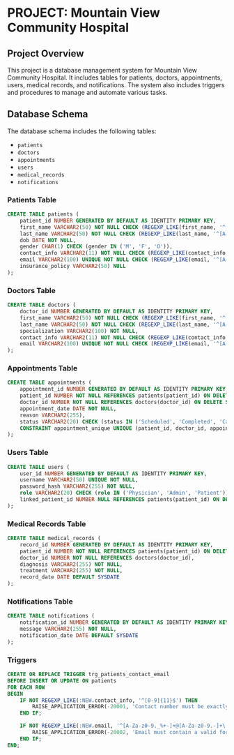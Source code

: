 # PROJECT: Mountain View Community Hospital

## Project Overview
This project is a database management system for Mountain View Community Hospital. It includes tables for patients, doctors, appointments, users, medical records, and notifications. The system also includes triggers and procedures to manage and automate various tasks.

## Database Schema
The database schema includes the following tables:
- `patients`
- `doctors`
- `appointments`
- `users`
- `medical_records`
- `notifications`

### Patients Table
```sql
CREATE TABLE patients (
    patient_id NUMBER GENERATED BY DEFAULT AS IDENTITY PRIMARY KEY,
    first_name VARCHAR2(50) NOT NULL CHECK (REGEXP_LIKE(first_name, '^[A-Za-z]+$', 'i')), 
    last_name VARCHAR2(50) NOT NULL CHECK (REGEXP_LIKE(last_name, '^[A-Za-z]+$', 'i')),  
    dob DATE NOT NULL,
    gender CHAR(1) CHECK (gender IN ('M', 'F', 'O')),
    contact_info VARCHAR2(11) NOT NULL CHECK (REGEXP_LIKE(contact_info, '^[0-9]{11}$')), 
    email VARCHAR2(100) UNIQUE NOT NULL CHECK (REGEXP_LIKE(email, '^[A-Za-z0-9._%+-]+@[A-Za-z0-9.-]+\.com$', 'i')), 
    insurance_policy VARCHAR2(50) NULL
);
```

### Doctors Table
```sql
CREATE TABLE doctors (
    doctor_id NUMBER GENERATED BY DEFAULT AS IDENTITY PRIMARY KEY,
    first_name VARCHAR2(50) NOT NULL CHECK (REGEXP_LIKE(first_name, '^[A-Za-z]+$', 'i')), 
    last_name VARCHAR2(50) NOT NULL CHECK (REGEXP_LIKE(last_name, '^[A-Za-z]+$', 'i')),  
    specialization VARCHAR2(100) NOT NULL,
    contact_info VARCHAR2(11) NOT NULL CHECK (REGEXP_LIKE(contact_info, '^[0-9]{11}$')), 
    email VARCHAR2(100) UNIQUE NOT NULL CHECK (REGEXP_LIKE(email, '^[A-Za-z0-9._%+-]+@[A-Za-z0-9.-]+\.com$', 'i')) 
);
```

### Appointments Table
```sql
CREATE TABLE appointments (
    appointment_id NUMBER GENERATED BY DEFAULT AS IDENTITY PRIMARY KEY,
    patient_id NUMBER NOT NULL REFERENCES patients(patient_id) ON DELETE CASCADE,
    doctor_id NUMBER NOT NULL REFERENCES doctors(doctor_id) ON DELETE SET NULL,
    appointment_date DATE NOT NULL,
    reason VARCHAR2(255),
    status VARCHAR2(20) CHECK (status IN ('Scheduled', 'Completed', 'Canceled')),
    CONSTRAINT appointment_unique UNIQUE (patient_id, doctor_id, appointment_date)
);
```

### Users Table
```sql
CREATE TABLE users (
    user_id NUMBER GENERATED BY DEFAULT AS IDENTITY PRIMARY KEY,
    username VARCHAR2(50) UNIQUE NOT NULL,
    password_hash VARCHAR2(255) NOT NULL,
    role VARCHAR2(20) CHECK (role IN ('Physician', 'Admin', 'Patient')),
    linked_patient_id NUMBER NULL REFERENCES patients(patient_id) ON DELETE CASCADE
);
```

### Medical Records Table
```sql
CREATE TABLE medical_records (
    record_id NUMBER GENERATED BY DEFAULT AS IDENTITY PRIMARY KEY,
    patient_id NUMBER NOT NULL REFERENCES patients(patient_id) ON DELETE CASCADE,
    doctor_id NUMBER NOT NULL REFERENCES doctors(doctor_id),
    diagnosis VARCHAR2(255) NOT NULL,
    treatment VARCHAR2(255) NOT NULL,
    record_date DATE DEFAULT SYSDATE
);
```

### Notifications Table
```sql
CREATE TABLE notifications (
    notification_id NUMBER GENERATED BY DEFAULT AS IDENTITY PRIMARY KEY,
    message VARCHAR2(255) NOT NULL,
    notification_date DATE DEFAULT SYSDATE
);
```

### Triggers
```sql
CREATE OR REPLACE TRIGGER trg_patients_contact_email
BEFORE INSERT OR UPDATE ON patients
FOR EACH ROW
BEGIN
    IF NOT REGEXP_LIKE(:NEW.contact_info, '^[0-9]{11}$') THEN
        RAISE_APPLICATION_ERROR(-20001, 'Contact number must be exactly 11 digits and contain no alphabets.');
    END IF;

    IF NOT REGEXP_LIKE(:NEW.email, '^[A-Za-z0-9._%+-]+@[A-Za-z0-9.-]+\.com$', 'i') THEN
        RAISE_APPLICATION_ERROR(-20002, 'Email must contain a valid format with @ and .com');
    END IF;
END;
```